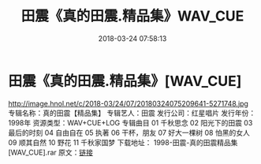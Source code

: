 ﻿---
title: 田震《真的田震.精品集》WAV_CUE
date: 2018-03-24 07:58:13
categories: WAV车载音乐、镜像
tags: 华语中文
---
# 田震《真的田震.精品集》[WAV_CUE]

http://image.hnol.net/c/2018-03/24/07/20180324075209641-5271748.jpg
专辑名称：真的田震【精品集】
专辑艺人：田震
发行公司：红星唱片
发行年份：1998年
资源类型：WAV+CUE+LOG
专辑曲目
01 千秋思念
02 阳光下的田震
03 最后的时刻
04 自由自在
05 执著
06 干杯，朋友
07 好大一棵树
08 怕黑的女人
09 顺其自然
10 野花
11 千秋家国梦
下载地址：
1998-田震-真的田震精品集[WAV_CUE].rar
原文：[链接](https://blog.sina.com.cn/s/blog_1647c7e760102xzdz.html)